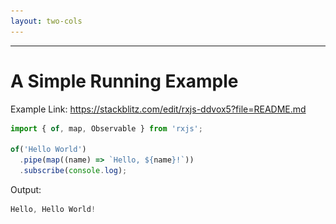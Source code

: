 ```yaml
---
layout: two-cols
---
```


<template v-slot:default>

# Rxjs

## https://rxjs.dev

</template>
<template v-slot:right>

<img src="/images/Rx_Logo.png" class="m-1 h-60 rounded shadow" />

</template>

<!-- 
1. Rxjs是实现响应式编程的一个工具。
2. Rx的概念最初是由微软公司实现并开源，也就是Rx.NET. 因为Rx带来的编程方式大大改进了异步编程模型，后续C++的RxCpp还有Ruby的Rx.rb, Python的RxPy，还有Java的RxJava。
3. 很多东西都是触类旁通的，将一门精通之后，再学习其他的会轻松自在很多。
4. 这是Rxjs的官方网站，目前最新的版本是v7.8. 因为从v5版本，它做了很大的改动，所以网上很多的blog，教程等给出的代码是旧版本的代码，已经是过时的东西，大家在后续自学的时候，需要结合官方文档，有辨别性的学习。
-->
---

# A Simple Running Example

Example Link: 
https://stackblitz.com/edit/rxjs-ddvox5?file=README.md

```ts {}
import { of, map, Observable } from 'rxjs';

of('Hello World')
  .pipe(map((name) => `Hello, ${name}!`))
  .subscribe(console.log);
```


Output:
```ts {}
Hello, Hello World!
```


<!-- 
1. 可以使用画笔，讲述一下， of源头， 中间在管道中使用map()函数处理数据，最终，通过将数据输出到控制台作为响应。
2. 在之前上一届的培训中，发现指导每一个人去在本地搭建开发环境是非常浪费时间的， 所以，我们会使用这个cloudIDE提供好的开发环境，这样同学可以更加的关注于rxjs本身的内容上，而不用浪费时间在环境搭建与调试上。
3. 每个人可以，打开“https://stackblitz.com” 新建一个rxjs的项目， 可以用于练习课上的实例代码。
-->
